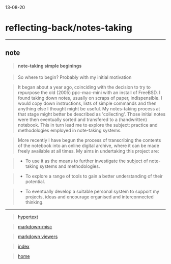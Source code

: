 13-08-20

# reflecting-back/notes-taking

___

## note

> #### note-taking simple beginings

> So where to begin? Probably with my initial motivation

> It began about a year ago, coinciding with the decision to try to repurpose the old (2005) ppc-mac-mini with an install of FreeBSD. I found taking down notes, usually on scraps of paper, indispensible. I would copy down instructions, lists of simple commands and then anything else I thought might be useful. My notes-taking process at that stage might better be described as 'collecting'. Those initial notes were then eventually sorted and transfered to a (handwritten) notebook. This in turn lead me to explore the subject: practice and methodologies employed in note-taking systems.

> More recently I have begun the process of transcribing the contents of the notebook into an online digital archive, where it can be made freely available at all times. My aims in undertaking this project are:
 

 > * To use it as the means to further investigate the subject of note-taking systems and methodologies.



 > * To explore a range of tools to gain a better understanding of their potential. 



 > *  To eventually develop a suitable personal system to support my projects, ideas and encourage organised and interconnected thinking. 

___

> [hypertext](./hypertext.md)

> [markdown-misc](./markdown-misc.md)

> [markdown viewers](./markdown-viewers.md)

> [index](./index-file.md)

> [home](./home.md)
